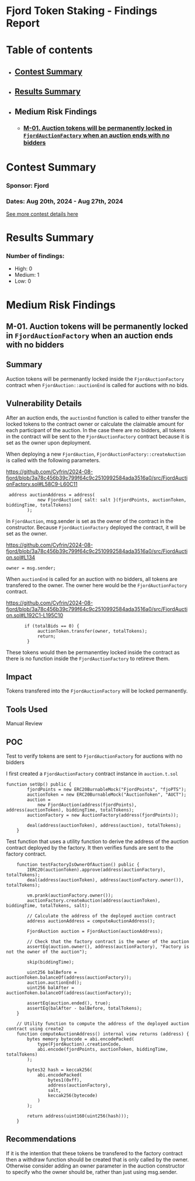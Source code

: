 # Fjord Token Staking - Findings Report

# Table of contents
- ## [Contest Summary](#contest-summary)
- ## [Results Summary](#results-summary)

- ## Medium Risk Findings
    - ### [M-01. Auction tokens will be permanently locked in `FjordAuctionFactory` when an auction ends with no bidders](#M-01)



# <a id='contest-summary'></a>Contest Summary

### Sponsor: Fjord

### Dates: Aug 20th, 2024 - Aug 27th, 2024

[See more contest details here](https://codehawks.cyfrin.io/c/2024-08-fjord)

# <a id='results-summary'></a>Results Summary

### Number of findings:
- High: 0
- Medium: 1
- Low: 0



    
# Medium Risk Findings

## <a id='M-01'></a>M-01. Auction tokens will be permanently locked in `FjordAuctionFactory` when an auction ends with no bidders            



## Summary
Auction tokens will be permenantly locked inside the `FjordAuctionFactory` contract when `FjordAuction::auctionEnd` is called for auctions with no bids.

## Vulnerability Details
After an auction ends, the `auctionEnd` function is called to either transfer the locked tokens to the contract owner or calculate the claimable amount for each participant of the auction. In the case there are no bidders, all tokens in the contract will be sent to the `FjordAuctionFactory` contract because it is set as the owner upon deployment.

When deploying a new `FjordAuction`, `FjordAuctionFactory::createAuction` is called with the following parameters.

https://github.com/Cyfrin/2024-08-fjord/blob/3a78c456b39c799f64c9c2510992584ada3516a0/src/FjordAuctionFactory.sol#L58C9-L60C11
```Solidity
 address auctionAddress = address(
            new FjordAuction{ salt: salt }(fjordPoints, auctionToken, biddingTime, totalTokens)
        );
```
In `FjordAuction`, msg.sender is set as the owner of the contract in the constructor. Because `FjordAuctionFactory` deployed the contract, it will be set as the owner.

https://github.com/Cyfrin/2024-08-fjord/blob/3a78c456b39c799f64c9c2510992584ada3516a0/src/FjordAuction.sol#L134
```Solidity
owner = msg.sender;
```
When `auctionEnd` is called for an auction with no bidders, all tokens are transfered to the owner. The owner here would be the `FjordAuctionFactory` contract.

https://github.com/Cyfrin/2024-08-fjord/blob/3a78c456b39c799f64c9c2510992584ada3516a0/src/FjordAuction.sol#L192C1-L195C10
```Solidity
       if (totalBids == 0) {
            auctionToken.transfer(owner, totalTokens);
            return;
        }
```
These tokens would then be permanentley locked inside the contract as there is no function inside the `FjordAuctionFactory` to retireve them.


## Impact
Tokens transfered into the `FjordAuctionFactory` will be locked permanently.

## Tools Used
Manual Review

## POC
Test to verify tokens are sent to `FjordAuctionFactory` for auctions with no bidders

I first created a `FjordAuctionFactory` contract instance in `auction.t.sol`
```Solidity
function setUp() public {
        fjordPoints = new ERC20BurnableMock("FjordPoints", "fjoPTS");
        auctionToken = new ERC20BurnableMock("AuctionToken", "AUCT");
        auction =
            new FjordAuction(address(fjordPoints), address(auctionToken), biddingTime, totalTokens);
        auctionFactory = new AuctionFactory(address(fjordPoints));

        deal(address(auctionToken), address(auction), totalTokens);
    }
```

Test function that uses a utility function to derive the address of the auction contract deployed by the factory. It then verifies funds are sent to the factory contract.
```Solidity
    function testFactoryIsOwnerOfAuction() public {
        IERC20(auctionToken).approve(address(auctionFactory), totalTokens);
        deal(address(auctionToken), address(auctionFactory.owner()), totalTokens);

        vm.prank(auctionFactory.owner());
        auctionFactory.createAuction(address(auctionToken), biddingTime, totalTokens, salt);

        // Calculate the address of the deployed auction contract
        address auctionAddress = computeAuctionAddress();

        FjordAuction auction = FjordAuction(auctionAddress);

        // Check that the factory contract is the owner of the auction
        assertEq(auction.owner(), address(auctionFactory), "Factory is not the owner of the auction");

        skip(biddingTime);

        uint256 balBefore = auctionToken.balanceOf(address(auctionFactory));
        auction.auctionEnd();
        uint256 balAfter = auctionToken.balanceOf(address(auctionFactory));

        assertEq(auction.ended(), true);
        assertEq(balAfter - balBefore, totalTokens);
    }

    // Utility function to compute the address of the deployed auction contract using create2
    function computeAuctionAddress() internal view returns (address) {
        bytes memory bytecode = abi.encodePacked(
            type(FjordAuction).creationCode,
            abi.encode(fjordPoints, auctionToken, biddingTime, totalTokens)
        );

        bytes32 hash = keccak256(
            abi.encodePacked(
                bytes1(0xff),
                address(auctionFactory),
                salt,
                keccak256(bytecode)
            )
        );

        return address(uint160(uint256(hash)));
    }
```

## Recommendations
If it is the intention that these tokens be transfered to the factory contract then a withdraw function should be created that is only called by the owner. Otherwise consider adding an owner parameter in the auction constructor to specify who the owner should be, rather than just using msg.sender.




